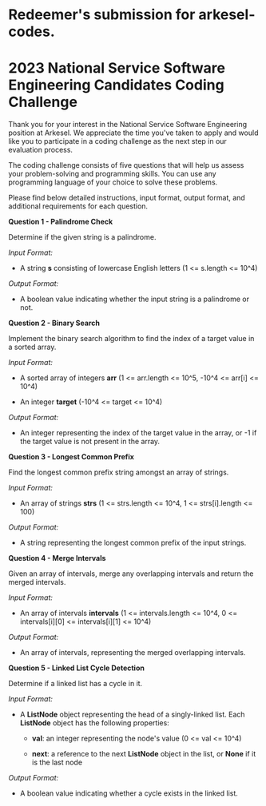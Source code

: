 # Redeemer's submission for arkesel-codes.
# 2023 National Service Software Engineering Candidates Coding Challenge

Thank you for your interest in the National Service Software Engineering position at Arkesel. We appreciate the time you've taken to apply and would like you to participate in a coding challenge as the next step in our evaluation process.

The coding challenge consists of five questions that will help us assess your problem-solving and programming skills. You can use any programming language of your choice to solve these problems.

Please find below detailed instructions, input format, output format, and additional requirements for each question.

**Question 1 - Palindrome Check**

Determine if the given string is a palindrome.

*Input Format:*

-   A string **s** consisting of lowercase English letters (1 \<=
    s.length \<= 10\^4)

*Output Format:*

-   A boolean value indicating whether the input string is a palindrome
    or not.


**Question 2 - Binary Search**

Implement the binary search algorithm to find the index of a target value in a sorted array.

*Input Format:*

-   A sorted array of integers **arr** (1 \<= arr.length \<= 10\^5,
    -10\^4 \<= arr\[i\] \<= 10\^4)

-   An integer **target** (-10\^4 \<= target \<= 10\^4)

*Output Format:*

-   An integer representing the index of the target value in the array,
    or -1 if the target value is not present in the array.

**Question 3 - Longest Common Prefix**

Find the longest common prefix string amongst an array of strings.

*Input Format:*

-   An array of strings **strs** (1 \<= strs.length \<= 10\^4, 1 \<=
    strs\[i\].length \<= 100)

*Output Format:*

-   A string representing the longest common prefix of the input
    strings.

**Question 4 - Merge Intervals**

Given an array of intervals, merge any overlapping intervals and return the merged intervals.

*Input Format:*

-   An array of intervals **intervals** (1 \<= intervals.length \<=
    10\^4, 0 \<= intervals\[i\]\[0\] \<= intervals\[i\]\[1\] \<= 10\^4)

*Output Format:*

-   An array of intervals, representing the merged overlapping
    intervals.

**Question 5 - Linked List Cycle Detection**

Determine if a linked list has a cycle in it.

*Input Format:*

-   A **ListNode** object representing the head of a singly-linked list.
    Each **ListNode** object has the following properties:

    -   **val**: an integer representing the node\'s value (0 \<= val
        \<= 10\^4)

    -   **next**: a reference to the next **ListNode** object in the
        list, or **None** if it is the last node

*Output Format:*

-   A boolean value indicating whether a cycle exists in the linked
    list.
